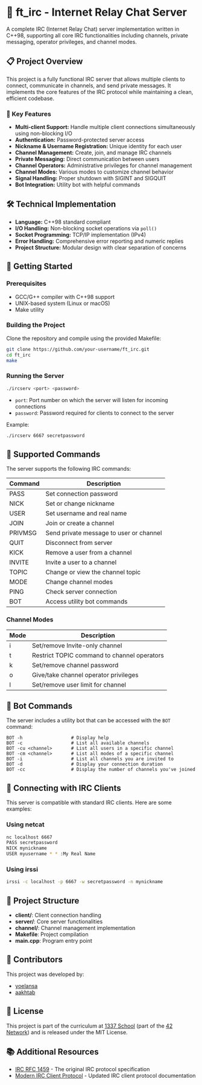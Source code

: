 # 💬 ft_irc - Internet Relay Chat Server

A complete IRC (Internet Relay Chat) server implementation written in C++98, supporting all core IRC functionalities including channels, private messaging, operator privileges, and channel modes.

## 📋 Project Overview

This project is a fully functional IRC server that allows multiple clients to connect, communicate in channels, and send private messages. It implements the core features of the IRC protocol while maintaining a clean, efficient codebase.

### 🌟 Key Features

- **Multi-client Support:** Handle multiple client connections simultaneously using non-blocking I/O
- **Authentication:** Password-protected server access
- **Nickname & Username Registration:** Unique identity for each user 
- **Channel Management:** Create, join, and manage IRC channels
- **Private Messaging:** Direct communication between users
- **Channel Operators:** Administrative privileges for channel management
- **Channel Modes:** Various modes to customize channel behavior
- **Signal Handling:** Proper shutdown with SIGINT and SIGQUIT
- **Bot Integration:** Utility bot with helpful commands

## 🛠️ Technical Implementation

- **Language:** C++98 standard compliant
- **I/O Handling:** Non-blocking socket operations via `poll()`
- **Socket Programming:** TCP/IP implementation (IPv4)
- **Error Handling:** Comprehensive error reporting and numeric replies
- **Project Structure:** Modular design with clear separation of concerns

## 🚀 Getting Started

### Prerequisites

- GCC/G++ compiler with C++98 support
- UNIX-based system (Linux or macOS)
- Make utility

### Building the Project

Clone the repository and compile using the provided Makefile:

```bash
git clone https://github.com/your-username/ft_irc.git
cd ft_irc
make
```

### Running the Server

```bash
./ircserv <port> <password>
```

- `port`: Port number on which the server will listen for incoming connections
- `password`: Password required for clients to connect to the server

Example:
```bash
./ircserv 6667 secretpassword
```

## 📝 Supported Commands

The server supports the following IRC commands:

| Command | Description |
|---------|-------------|
| PASS | Set connection password |
| NICK | Set or change nickname |
| USER | Set username and real name |
| JOIN | Join or create a channel |
| PRIVMSG | Send private message to user or channel |
| QUIT | Disconnect from server |
| KICK | Remove a user from a channel |
| INVITE | Invite a user to a channel |
| TOPIC | Change or view the channel topic |
| MODE | Change channel modes |
| PING | Check server connection |
| BOT | Access utility bot commands |

### Channel Modes

| Mode | Description |
|------|-------------|
| i | Set/remove Invite-only channel |
| t | Restrict TOPIC command to channel operators |
| k | Set/remove channel password |
| o | Give/take channel operator privileges |
| l | Set/remove user limit for channel |

## 🤖 Bot Commands

The server includes a utility bot that can be accessed with the `BOT` command:

```
BOT -h                  # Display help
BOT -c                  # List all available channels
BOT -cu <channel>       # List all users in a specific channel
BOT -cm <channel>       # List all modes of a specific channel
BOT -i                  # List all channels you are invited to
BOT -d                  # Display your connection duration
BOT -cc                 # Display the number of channels you've joined
```

## 🔌 Connecting with IRC Clients

This server is compatible with standard IRC clients. Here are some examples:

### Using netcat
```bash
nc localhost 6667
PASS secretpassword
NICK mynickname
USER myusername * * :My Real Name
```

### Using irssi
```bash
irssi -c localhost -p 6667 -w secretpassword -n mynickname
```

## 🧩 Project Structure

- **client/**: Client connection handling
- **server/**: Core server functionalities
- **channel/**: Channel management implementation
- **Makefile**: Project compilation
- **main.cpp**: Program entry point

## 👥 Contributors

This project was developed by:
- [yoelansa](https://github.com/UN-35)
- [aakhtab](https://github.com/essamad22)

## 📜 License

This project is part of the curriculum at [1337 School](https://1337.ma/) (part of the [42 Network](https://42.fr/)) and is released under the MIT License.

## 📚 Additional Resources

- [IRC RFC 1459](https://www.rfc-editor.org/rfc/rfc1459) - The original IRC protocol specification
- [Modern IRC Client Protocol](https://modern.ircdocs.horse/) - Updated IRC client protocol documentation
